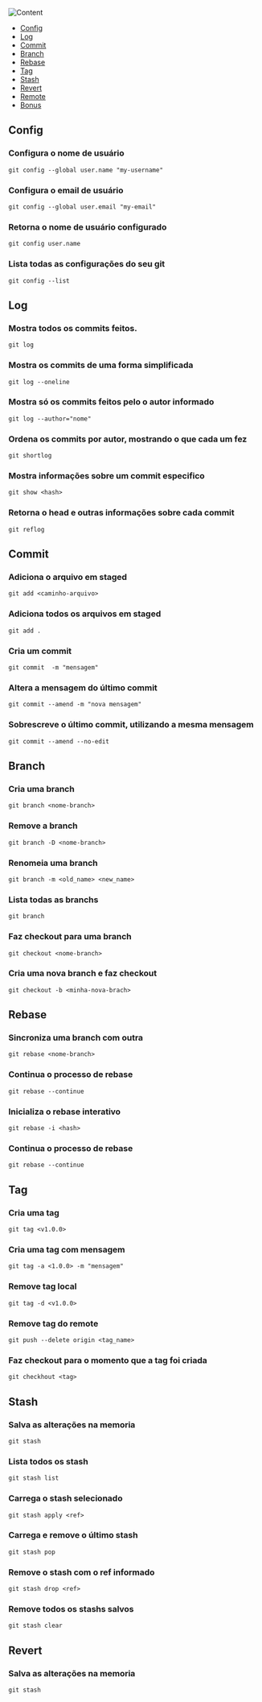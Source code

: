 
![Content](https://github.com/d3vlopes/ultimate-git-cheetseat/assets/59663666/f9666bc5-49f7-476d-b176-507d5e349964)


- [Config](#config)
- [Log](#log)
- [Commit](#commit)
- [Branch](#branch)
- [Rebase](#rebase)
- [Tag](#tag)
- [Stash](#stash)
- [Revert](#revert)
- [Remote](#remote)
- [Bonus](#bonus)

## <a id="config"></a> Config

### Configura o nome de usuário
```
git config --global user.name "my-username"
```

### Configura o email de usuário
```
git config --global user.email "my-email"
```

### Retorna o nome de usuário configurado
```
git config user.name
```

### Lista todas as configurações do seu git
```
git config --list
```

## <a id="log"></a> Log

### Mostra todos os commits feitos.
```
git log
```

### Mostra os commits de uma forma simplificada
```
git log --oneline
```

### Mostra só os commits feitos pelo o autor informado
```
git log --author="nome"
```

### Ordena os commits por autor, mostrando o que cada um fez
```
git shortlog
```

### Mostra informações sobre um commit especifico
```
git show <hash>
```

### Retorna o head e outras informações sobre cada commit 
```
git reflog
```

## <a id="commit"></a> Commit

### Adiciona o arquivo em staged
```
git add <caminho-arquivo>
```

### Adiciona todos os arquivos em staged
```
git add .
```

### Cria um commit
```
git commit  -m "mensagem"
```

### Altera a mensagem do último commit
```
git commit --amend -m "nova mensagem"
```

### Sobrescreve o último commit, utilizando a mesma mensagem
```
git commit --amend --no-edit
```

## <a id="branch"></a> Branch

### Cria uma branch
```
git branch <nome-branch>
```

### Remove a branch
```
git branch -D <nome-branch>
```

### Renomeia uma branch
```
git branch -m <old_name> <new_name>
```

### Lista todas as branchs
```
git branch
```

### Faz checkout para uma branch
```
git checkout <nome-branch>
```

### Cria uma nova branch e faz checkout 
```
git checkout -b <minha-nova-brach>
```

## <a id="rebase"></a> Rebase

### Sincroniza uma branch com outra
```
git rebase <nome-branch>
```

### Continua o processo de rebase
```
git rebase --continue
```

### Inicializa o rebase interativo
```
git rebase -i <hash>
```

### Continua o processo de rebase
```
git rebase --continue
```

## <a id="tag"></a> Tag

### Cria uma tag
```
git tag <v1.0.0>
```

### Cria uma tag com mensagem
```
git tag -a <1.0.0> -m "mensagem"
```

### Remove tag local
```
git tag -d <v1.0.0>
```

### Remove tag do remote
```
git push --delete origin <tag_name>
```

### Faz checkout para o momento que a tag foi criada
```
git checkhout <tag>
```

## <a id="stash"></a> Stash

### Salva as alterações na memoria
```
git stash
```

### Lista todos os stash
```
git stash list
```

### Carrega o stash selecionado
```
git stash apply <ref>
```

### Carrega e remove o último stash
```
git stash pop
```

### Remove o stash com o ref informado
```
git stash drop <ref>
```

### Remove todos os stashs salvos
```
git stash clear
```

## <a id="revert"></a> Revert

### Salva as alterações na memoria
```
git stash
```
